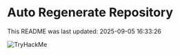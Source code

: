 # Auto Regenerate Repository

This README was last updated: 2025-09-05 16:33:26

 ![TryHackMe](https://tryhackme.com/badge/533634)